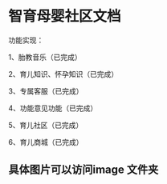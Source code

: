 # 智育母婴社区文档

功能实现：

1、胎教音乐（已完成）

2、育儿知识、怀孕知识（已完成）

3、专属客服（已完成）

4、功能意见功能（已完成）

5、育儿社区（已完成）

6、育儿商城（已完成）

## 具体图片可以访问image 文件夹